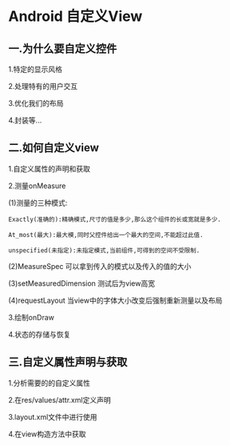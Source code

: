 # Android 自定义View
## 一.为什么要自定义控件
1.特定的显示风格

2.处理特有的用户交互

3.优化我们的布局

4.封装等...


## 二.如何自定义view
1.自定义属性的声明和获取

2.测量onMeasure

(1)测量的三种模式:

    Exactly(准确的):精确模式,尺寸的值是多少,那么这个组件的长或宽就是多少.

    At_most(最大):最大模,同时父控件给出一个最大的空间,不能超过此值.

    unspecified(未指定):未指定模式,当前组件,可得到的空间不受限制.

(2)MeasureSpec 可以拿到传入的模式以及传入的值的大小

(3)setMeasuredDimension 测试后为view高宽

(4)requestLayout 当view中的字体大小改变后强制重新测量以及布局


3.绘制onDraw

4.状态的存储与恢复

## 三.自定义属性声明与获取

1.分析需要的的自定义属性

2.在res/values/attr.xml定义声明

3.layout.xml文件中进行使用

4.在view构造方法中获取






